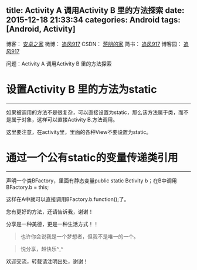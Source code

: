 title: Activity A 调用Activity B 里的方法探索
date: 2015-12-18 21:33:34
categories: Android
tags: [Android, Activity]
---

博客：	[安卓之家](http://jp1017.gitcafe.io/)
微博：	[追风917](http://weibo.com/1321395433/profile?topnav=1&wvr=6)
CSDN：	[蒋朋的家](http://blog.csdn.net/u010331406)
简书：	[追风917](http://www.jianshu.com/users/8cb49b5ad78b/latest_articles)
博客园：	[追风917](http://www.cnblogs.com/jp1017/)

问题：Activity A 调用Activity B 里的方法探索

# 设置Activity B 里的方法为static
---

如果被调用的方法不是很复杂，可以直接设置为static，那么该方法属于类，而不是属于对象，这样可以直接Activity B.方法调用。

这里要注意，在activity里，里面的各种View不要设置为static。

<!--more-->

# 通过一个公有static的变量传递类引用
---

声明一个类BFactory，里面有静态变量public static Bctivity b；在B中调用 BFactory.b = this;

这样在A中就可以直接调用BFactory.b.function();了。

您有更好的方法，还请告诉我，谢谢！


分享是一种美德，更是一种生活方式！！

>也许你会说我是一个梦想者，但我不是唯一的一个。

>悦分享，越快乐^_^

欢迎交流，转载请注明出处，谢谢！